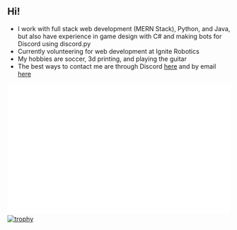  ## Hi!
 

 - I work with full stack web development (MERN Stack), Python, and Java, but also have experience in game design with C# and making bots for Discord using discord.py
 - Currently volunteering for web development at Ignite Robotics
 - My hobbies are soccer, 3d printing, and playing the guitar
 - The best ways to contact me are through Discord [here](https://discord.com/users/697913907528073296) and by email [here](mailto:somebody.4545@outlook.com)

[![My GitHub Stats (longer)](https://github.com/somebody4545/e/blob/master/generated/overview.svg)]()
[![trophy](https://github-profile-trophy.vercel.app/?username=somebody4545&theme=darkhub&row=1)](https://github.com/ryo-ma/github-profile-trophy)
<!---
somebody4545/somebody4545 is a ✨ special ✨ repository because its `README.md` (this file) appears on your GitHub profile.
You can click the Preview link to take a look at your changes.
--->
